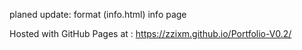 planed update:
    format (info.html) info page 

Hosted with GitHub Pages at : https://zzixm.github.io/Portfolio-V0.2/
